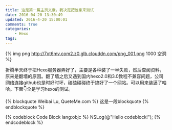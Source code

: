 ```yaml
---
title: 这是第一篇主页文章，我决定把他拿来测试
date: 2016-04-20 13:30:49
updated: 2016-4-20 15:00:01
comments: true
categories:
    - Hexo
tags:
---
```

{% img png http://7xt6mv.com2.z0.glb.clouddn.com/png_001.png 1000 空洞 %}

折腾半天终于把Hexo服务器弄好了，主要是各种装了一半失败，然后查阅资料，原来是翻墙的原因。翻了墙之后又遇到国内hexo2.0和3.0教程不兼容问题，公司网络连接github也是时好时坏，磕磕碰碰终于搞好了一个网站。可以用来装逼了哈哈。下面👇全是学习hexo的测试。

{% blockquote Weibai Lu, QueteMe.com %}
这是一段blockquote
{% endblockquote %}

{% codeblock Code Block lang:objc %}
NSLog(@"Hello codeblock!");
{% endcodeblock %}

